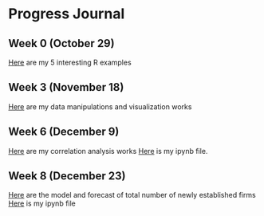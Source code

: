 # Progress Journal

## Week 0 (October 29)

[Here](files/example_homework_0.html) are my 5 interesting R examples

## Week 3 (November 18)

[Here](files/homework_1.html)  are my data manipulations and visualization works

## Week 6 (December 9)

[Here](files/homework_2.html)  are my correlation analysis works
[Here](files/homework_2.ipynb) is my ipynb file.

## Week 8 (December 23)

[Here](files/homework_3.html)  are the model and forecast of total number of newly established firms
[Here](files/homework_3.ipynb) is my ipynb file